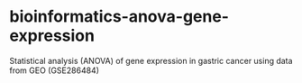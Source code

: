 # bioinformatics-anova-gene-expression
Statistical analysis (ANOVA) of gene expression in gastric cancer using data from GEO (GSE286484)
